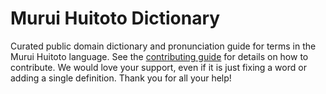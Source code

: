 
# Murui Huitoto Dictionary

Curated public domain dictionary and pronunciation guide for terms in the Murui Huitoto language. See the [contributing guide](https://github.com/drumworkteam/term/blob/make/.github/contributing.md) for details on how to contribute. We would love your support, even if it is just fixing a word or adding a single definition. Thank you for all your help!